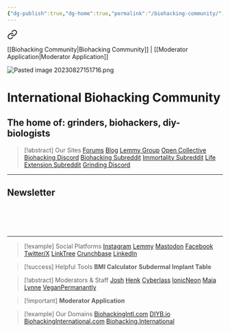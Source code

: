 ```yaml
---
{"dg-publish":true,"dg-home":true,"permalink":"/biohacking-community/","tags":["gardenEntry"],"dgPassFrontmatter":true,"noteIcon":"","created":"","updated":""}
---
```



<div class="transclusion internal-embed is-loaded"><a class="markdown-embed-link" href="/header/" aria-label="Open link"><svg xmlns="http://www.w3.org/2000/svg" width="24" height="24" viewBox="0 0 24 24" fill="none" stroke="currentColor" stroke-width="2" stroke-linecap="round" stroke-linejoin="round" class="svg-icon lucide-link"><path d="M10 13a5 5 0 0 0 7.54.54l3-3a5 5 0 0 0-7.07-7.07l-1.72 1.71"></path><path d="M14 11a5 5 0 0 0-7.54-.54l-3 3a5 5 0 0 0 7.07 7.07l1.71-1.71"></path></svg></a><div class="markdown-embed">




[[Biohacking Community\|Biohacking Community]] | [[Moderator Application\|Moderator Application]]

</div></div>


![Pasted image 20230827151716.png](/img/user/Pasted%20image%2020230827151716.png)
# International Biohacking Community
## The home of: grinders, biohackers, diy-biologists

> [!abstract] Our Sites
> [Forums](https://biohackingintl.com/)
> [Blog](https://blog.biohackingintl.com/)
> [Lemmy Group](https://lemmy.science.social/c/biohacking)
> [Open Collective](https://opencollective.com/biohacking-co-mmunity)
> [Biohacking Discord](https://discord.gg/c6T7RjJ8VH)
> [Biohacking Subreddit](https://reddit.com/r/biohacking)
> [Immortality Subreddit](https://reddit.com/immortality)
> [Life Extension Subreddit](https://reddit.com/r/lifeextension)
> [Grinding Discord](https://discord.gg/JWzC8XySe6)

-----
## Newsletter

<div style="min-height: 58px;max-width: 440px;margin: 0 auto;width: 100%"><script src="https://cdn.jsdelivr.net/ghost/signup-form@~0.1/umd/signup-form.min.js" data-button-color="#000000" data-button-text-color="#FFFFFF" data-site="https://blog.biohackingintl.com" async></script></div>

-----

> [!example] Social Platforms
> [Instagram](https://instagram.com/joshthecyborg)
> [Lemmy](https://lemmy.science.social/c/biohacking)
> [Mastodon](https://science.social/)
> [Facebook](https://www.facebook.com/biohackingcommunity/)
> [Twitter/X](https://twitter.com/biohackingintl)
> [LinkTree](https://linktr.ee/biohackinginternational)
> [Crunchbase](https://www.crunchbase.com/organization/international-biohacking-community)
> [LinkedIn](https://www.linkedin.com/company/biohackingcommunity)

> [!success] Helpful Tools
> **BMI Calculator**
> **Subdermal Implant Table**

> [!abstract] Moderators & Staff
> [Josh](https://biohackinginternational.com/#josh-habka)
> [Henk](https://discord.gg/biohacking)
> [Cyberlass](https://discord.gg/biohacking)
> [IonicNeon](https://discord.gg/biohacking)
> [Maia Lynne](https://discord.gg/biohacking)
> [VeganPermanantly](https://discord.gg/biohacking)

> [!important] **Moderator Application**
> 

> [!example] Our Domains
> [BiohackingIntl.com](https://biohackingintl.com/)
> [DIYB.io](https://blog.biohackingintl.com/)
> [BiohackingInternational.com](https://biohackinginternational.com/)
> [Biohacking.International](https://biohacking.international/)





